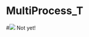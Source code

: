 # MultiProcess_T
#![](https://img.shields.io/badge/Build-on__the%20__going-yellowgreen.svg)
Not yet!
